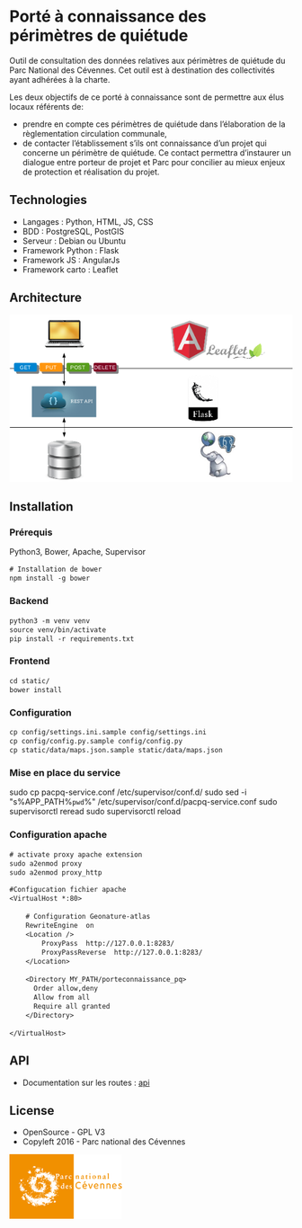 # Porté à connaissance des périmètres de quiétude

Outil de consultation des données relatives aux périmètres de quiétude du Parc National des Cévennes. Cet outil est à destination des collectivités ayant adhérées à la charte.

Les deux objectifs de ce porté à connaissance sont de permettre aux élus locaux référents de: 
- prendre en compte ces périmètres de quiétude dans l’élaboration de la règlementation circulation communale, 
- de contacter l’établissement s’ils ont connaissance d’un projet qui concerne un périmètre de quiétude. Ce contact permettra d’instaurer un dialogue entre porteur de projet et Parc pour concilier au mieux enjeux de protection et réalisation du projet.

Technologies
------------

- Langages : Python, HTML, JS, CSS
- BDD : PostgreSQL, PostGIS
- Serveur : Debian ou Ubuntu
- Framework Python : Flask
- Framework JS : AngularJs
- Framework carto : Leaflet

Architecture
------------
![Schéma architecture](docs/img/shema_architecture.png?raw=true "Schéma architecture")


Installation
------------
### Prérequis 

Python3, Bower, Apache, Supervisor

```
# Installation de bower
npm install -g bower
```

### Backend
```
python3 -m venv venv
source venv/bin/activate
pip install -r requirements.txt 
```

### Frontend
```
cd static/
bower install
```

### Configuration
```
cp config/settings.ini.sample config/settings.ini
cp config/config.py.sample config/config.py
cp static/data/maps.json.sample static/data/maps.json
```

### Mise en place du service

sudo cp pacpq-service.conf /etc/supervisor/conf.d/
sudo sed -i "s%APP_PATH%`pwd`%" /etc/supervisor/conf.d/pacpq-service.conf
sudo supervisorctl reread
sudo supervisorctl reload
### Configuration apache

```
# activate proxy apache extension
sudo a2enmod proxy
sudo a2enmod proxy_http
```


```
#Configucation fichier apache
<VirtualHost *:80>

    # Configuration Geonature-atlas
    RewriteEngine  on
    <Location />
        ProxyPass  http://127.0.0.1:8283/
        ProxyPassReverse  http://127.0.0.1:8283/
    </Location>

    <Directory MY_PATH/porteconnaissance_pq>
      Order allow,deny
      Allow from all
      Require all granted
    </Directory>

</VirtualHost>
```
API
------------
  - Documentation sur les routes : [api](docs/api.md)

License
-------

* OpenSource - GPL V3
* Copyleft 2016 - Parc national des Cévennes

![Logo PnC](static/img/logo_pnc_orange_r.png)


